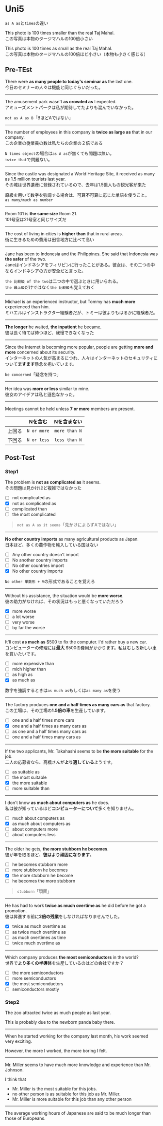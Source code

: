 # Uni5

`as A as`と`times`の違い

This photo is 100 times smaller than the real Taj Mahal.  
この写真は本物のタージマハルの100倍小さい

This photo is 100 times as small as the real Taj Mahal.  
この写真は本物のタージマハルの100倍ほど小さい（本物も小さく感じる）

## Pre-TEst

There were **as many people to today's seminar as** the last one.  
今日のセミナーの人々は機能と同じぐらいだった。

---

The amusement park wasn't **as crowded as** I expected.  
アミューズメントパークは私が期待してたよりも混んでいなかった。

`not as A as B`「BほどAではない」

---

The number of employees in this company is **twice as large as** that in our company.  
この企業の従業員の数は私たちの企業の２倍である

`N times object`の場合は`as A as`が無くても問題は無い。  
`twice that`で問題ない。

---

Since the castle was designated a World Heritage Site, it received as many as 1.5 million tourists last year.  
その城は世界遺産に登録されているので、去年は1.5億人もの観光客が来た

原級を用いて数字を強調する場合は、可算不可算に応じた単語を使うこと。  
`as many/much as number`

---

Room 101 is **the same size** Room 21.  
101号室は21号室と同じサイズだ

---

The cost of living in cities is **higher than** that in rural areas.  
街に生きるための費用は田舎地方に比べて高い

---

Jane has been to Indonesia and the Philippines. She said that Indonesia was **the safer** of the two.  
Janeはインドネシアをフィリピンに行ったことがある。彼女は、その二つの中ならインドネシアの方が安全だと言った。

`the 比較級 of the two`は二つの中で選ぶときに用いられる。  
`the 最上級`だけではなく`the 比較級`も覚えておく

---

Michael is an experienced instructor, but Tommy has **much more** experienced than him.  
ミハエルはインストラクター経験者だが、トミーは彼よりもはるかに経験者だ。

---

**The longer** he waited, **the inpatient** he became.  
彼は長く待てば待つほど、我慢できなくなった

---

Since the Internet is becoming more popular, people are getting **more and more** concerned about its security.  
インターネットの人気が高まるにつれ、人々はインターネットのセキュリティについて**ますます**懸念を抱いています。

`be concerned`「疑念を持つ」  

---

Her idea was **more or less** similar to mine.  
彼女のアイデアは私と遜色なかった。

---

Meetings cannot be held unless **7 or more** members are present.  

||Nを含む|Nを含まない|
|:--:|:--:|:--:|
|上回る|`N or more`|`more than N`|
|下回る|`N or less`|`less than N`|

## Post-Test

### Step1

The problem is **not as complicated as** it seems.  
その問題は見かけほど複雑ではなかった

- [ ] not complicated as
- [x] not as complicated as
- [ ] complicated than
- [ ] the most complicated

> `not as A as it seems`「見かけによらずAではない」

---

**No other country imports** as many agricultural products as Japan.  
日本ほど、多くの農作物を輸入している国はない

- [ ] Any other country doesn't import
- [ ] No another country imports
- [ ] No other countries import
- [x] No other country imports

`No other 単数形 + V`の形式であることを覚えろ

---

Without his assistance, the situation would be **more worse**.  
彼の助力がなければ、その状況はもっと悪くなっていただろう

- [x] more worse
- [ ] a lot worse
- [ ] very worse
- [ ] by far the worse

---

It'll cost **as much as** $500 to fix the computer. I'd rather buy a new car.  
コンピューターの修理には**最大** $500の費用がかかります。私はむしろ新しい車を買いたいです。

- [ ] more expensive than
- [ ] mich higher than
- [ ] as high as
- [x] as much as

数字を強調するときは`as much as`もしくは`as many as`を使う

---

The factory produces **one and a half times as many cars as** that factory.  
この工場は、その工場の**1.5倍の車**を生産しています。

- [ ] one and a half times more cars
- [x] one and a half times as many cars as
- [ ] as one and a half times many cars as
- [ ] one and a half times many cars as

---

If the two applicants, Mr. Takahashi seems to be **the more suitable** for the job.  
二人の応募者なら、高橋さんが**より適している**ようです。

- [ ] as suitable as
- [ ] the most suitable
- [x] the more suitable
- [ ] more suitable than

---

I don't know **as much about computers as** he does.  
私は彼が知っているほど**コンピューターについて**多くを知りません。

- [ ] much about computers as
- [x] as much about computers as
- [ ] about computers more
- [ ] about computers less

---

The older he gets, **the more stubborn he becomes**.  
彼が年を取るほど、**彼はより頑固になります**。

- [ ] he becomes stubborn more
- [ ] more stubborn he becomes
- [x] the more stubborn he become
- [ ] he becomes the more stubborn

> `stubborn`「頑固」

---

He has had to work **twice as much overtime as** he did before he got a promotion.  
彼は昇進する前に**2倍の残業**をしなければなりませんでした。

- [x] twice as much overtime as
- [ ] as twice much overtime as
- [ ] as much overtimes as time
- [ ] twice much overtime as

---

Which company produces **the most semiconductors** in the world?  
世界で**より多くの半導体**を生産しているのはどの会社ですか？

- [ ] the more semiconductors
- [ ] more semiconductors
- [x] the most semiconductors
- [ ] semiconductors mostly

### Step2

The zoo attracted twice as much people as last year.

This is probably due to the newborn panda baby there.

---

When he started working for the company last month, his work seemed very exciting.

However, the more I worked, the more boring I felt.

---

Mr. Miller seems to have much more knowledge and experience than Mr. Johnson.

I think that

- Mr. Miller is the most suitable for this jobs.
- no other person is as suitable for this job as Mr. Miller.
- Mr. Miller is more suitable for this job than any other person

---

The average working hours of Japanese are said to be much longer than those of Europeans.
